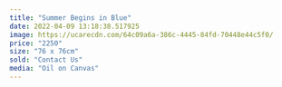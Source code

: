 ```yaml
---
title: "Summer Begins in Blue"
date: 2022-04-09 13:18:38.517925
image: https://ucarecdn.com/64c09a6a-386c-4445-84fd-70448e44c5f0/
price: "2250"
size: "76 x 76cm"
sold: "Contact Us"
media: "Oil on Canvas"
---
```


